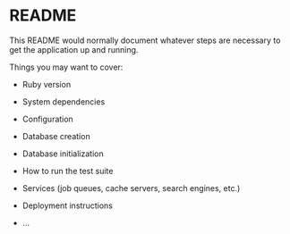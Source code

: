 # README

<!-- ![alt text](https://github.com/adam-p/markdown-here/raw/master/src/common/images/icon48.png "Logo Title Text 1") -->

This README would normally document whatever steps are necessary to get the
application up and running.

Things you may want to cover:

* Ruby version

* System dependencies

* Configuration

* Database creation

* Database initialization

* How to run the test suite

* Services (job queues, cache servers, search engines, etc.)

* Deployment instructions

* ...
